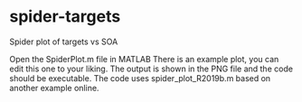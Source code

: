# spider-targets
Spider plot of targets vs SOA

Open the SpiderPlot.m file in MATLAB
There is an example plot, you can edit this one to your liking. The output is shown in the PNG file and the code should be executable.
The code uses spider_plot_R2019b.m based on another example online.